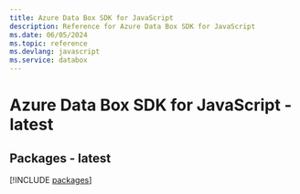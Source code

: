 ```yaml
---
title: Azure Data Box SDK for JavaScript
description: Reference for Azure Data Box SDK for JavaScript
ms.date: 06/05/2024
ms.topic: reference
ms.devlang: javascript
ms.service: databox
---
```

# Azure Data Box SDK for JavaScript - latest
## Packages - latest
[!INCLUDE [packages](data-box-index.md)]